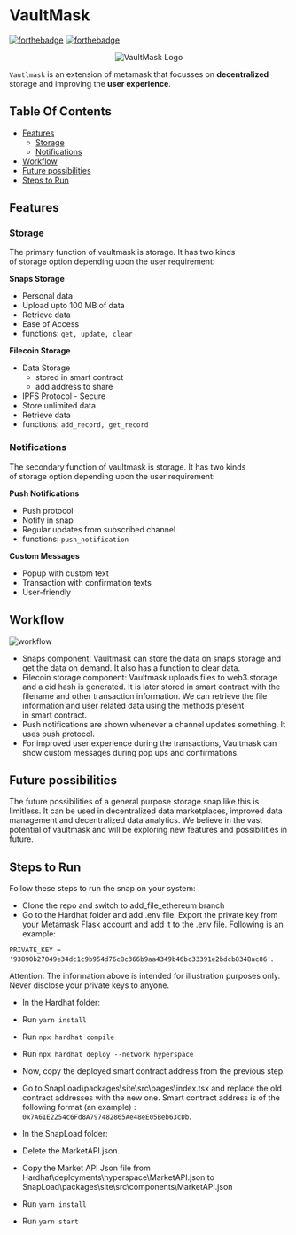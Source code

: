 # VaultMask
[![forthebadge](https://forthebadge.com/images/badges/made-with-javascript.svg)](https://forthebadge.com)
[![forthebadge](https://forthebadge.com/images/badges/built-with-love.svg)](https://forthebadge.com)
<p align="center">
    <img src="https://github.com/MumukshTayal/Inter-IIT-Project_files/blob/add_file_ethereum/vaultmask_logo-01.png" alt="VaultMask Logo">
</p>

```Vautlmask``` is an extension of metamask that focusses on **decentralized** storage and improving the **user experience**.

## Table Of Contents
- [Features](#features)
    - [Storage](#storage)
    - [Notifications](#notifications)
- [Workflow](#workflow)
- [Future possibilities](#future-possibilities)
- [Steps to Run](#steps-to-run)

## Features

### Storage

The primary function of vaultmask is storage. It has two kinds of storage option depending upon the user requirement:

**Snaps Storage**

- Personal data
- Upload upto 100 MB of data
- Retrieve data
- Ease of Access
- functions: ```get, update, clear```

**Filecoin Storage**

- Data Storage
  - stored in smart contract
  - add address to share
- IPFS Protocol - Secure
- Store unlimited data
- Retrieve data
- functions: ```add_record, get_record```

### Notifications

The secondary function of vaultmask is storage. It has two kinds of storage option depending upon the user requirement:

**Push Notifications**

- Push protocol
- Notify in snap
- Regular updates from subscribed channel
- functions: ```push_notification```

**Custom Messages**

- Popup with custom text
- Transaction with confirmation texts
- User-friendly

## Workflow
![workflow](https://github.com/MumukshTayal/Inter-IIT-Project_files/blob/add_file_ethereum/vautmask_flow.png)
- Snaps component: Vaultmask can store the data on snaps storage and get the data on demand. It also has a function to clear data.
- Filecoin storage component: Vaultmask uploads files to web3.storage and a cid hash is generated. It is later stored in smart contract with the filename and other transaction information. We can retrieve the file information and user related data using the methods present in smart contract.
- Push notifications are shown whenever a channel updates something. It uses push protocol.
- For improved user experience during the transactions, Vaultmask can show custom messages during pop ups and confirmations.

## Future possibilities
The future possibilities of a general purpose storage snap like this is limitless. It can be used in decentralized data marketplaces, improved data management and decentralized data analytics. We believe in the vast potential of vaultmask and will be exploring new features and possibilities in future. 

 ## Steps to Run
 Follow these steps to run the snap on your system:
 
 - Clone the repo and switch to add_file_ethereum branch
 - Go to the Hardhat folder and add .env file. Export the private key from your Metamask Flask account and add it to the .env file. Following is an example:
 
 ```PRIVATE_KEY = '93890b27049e34dc1c9b954d76c8c366b9aa4349b46bc33391e2bdcb8348ac86'```.
 
 Attention: The information above is intended for illustration purposes only. Never disclose your private keys to anyone.
 
 - In the Hardhat folder:
 - Run ``` yarn install ```
 - Run ``` npx hardhat compile ```
 - Run ``` npx hardhat deploy --network hyperspace ```
 
 - Now, copy the deployed smart contract address from the previous step.
 - Go to SnapLoad\packages\site\src\pages\index.tsx and replace the old contract addresses with the new one. Smart contract address is of the following format (an example) : ```0x7A61E2254c6Fd8A797482865Ae48eE05Beb63cDb```.
 
 - In the SnapLoad folder:
 - Delete the MarketAPI.json.
 - Copy the Market API Json file from Hardhat\deployments\hyperspace\MarketAPI.json to SnapLoad\packages\site\src\components\MarketAPI.json
 - Run ```yarn install```
 - Run ```yarn start```
